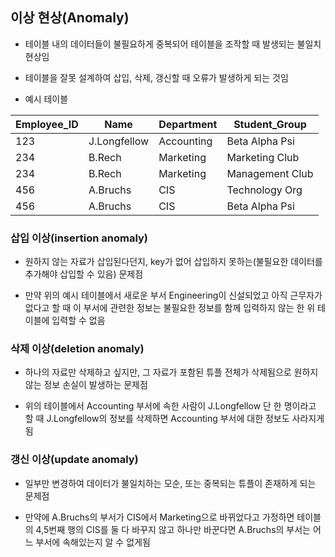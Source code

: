 ## 이상 현상(Anomaly)
- 테이블 내의 데이터들이 불필요하게 중복되어 테이블을 조작할 때 발생되는 불일치 현상임

- 테이블을 잘못 설계하여 삽입, 삭제, 갱신할 때 오류가 발생하게 되는 것임

- 예시 테이블

|Employee_ID|Name|Department|Student_Group|
|------|---|---|---|
|123|J.Longfellow|Accounting|Beta Alpha Psi|
|234|B.Rech|Marketing|Marketing Club|
|234|B.Rech|Marketing|Management Club|
|456|A.Bruchs|CIS|Technology Org|
|456|A.Bruchs|CIS|Beta Alpha Psi|


### 삽입 이상(insertion anomaly)
- 원하지 않는 자료가 삽입된다던지, key가 없어 삽입하지 못하는(불필요한 데이터를 추가해야 삽입할 수 있음) 문제점

- 만약 위의 예시 테이블에서 새로운 부서 Engineering이 신설되었고 아직 근무자가 없다고 할 때 이 부서에 관련한 정보는 불필요한 정보를 함께 입력하지 않는 한 위 테이블에 입력할 수 없음

### 삭제 이상(deletion anomaly)
- 하나의 자료만 삭제하고 싶지만, 그 자료가 포함된 튜플 전체가 삭제됨으로 원하지 않는 정보 손실이 발생하는 문제점

- 위의 테이블에서 Accounting 부서에 속한 사람이 J.Longfellow 단 한 명이라고 할 때 J.Longfellow의 정보를 삭제하면 Accounting 부서에 대한 정보도 사라지게 됨

### 갱신 이상(update anomaly)
- 일부만 변경하여 데이터가 불일치하는 모순, 또는 중복되는 튜플이 존재하게 되는 문제점

- 만약에 A.Bruchs의 부서가 CIS에서 Marketing으로 바뀌었다고 가정하면 테이블의 4,5번째 행의 CIS를 둘 다 바꾸지 않고 하나만 바꾼다면 A.Bruchs의 부서는 어느 부서에 속해있는지 알 수 없게됨
